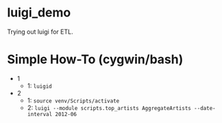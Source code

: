 # luigi_demo
Trying out luigi for ETL.

# Simple How-To (cygwin/bash)

- 1
  - 1: ```luigid```
- 2
  - 1: ```source venv/Scripts/activate```
  - 2: ```luigi --module scripts.top_artists AggregateArtists --date-interval 2012-06```